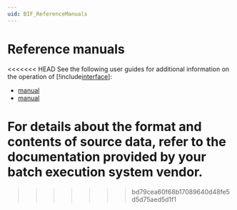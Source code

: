 ```yaml
---
uid: BIF_ReferenceManuals
---
```


# Reference manuals

<!-- Update for your interface -->

<<<<<<< HEAD
See the following user guides for additional information on the operation of [!include[interface](../includes/interface-name.md)]:

* [manual](url)
* [manual](url)
   
For details about the format and contents of source data, refer to the documentation provided by your batch execution system vendor. 
=======
>>>>>>> bd79cea60f68b17089640d48fe5d5d75aed5d1f1

